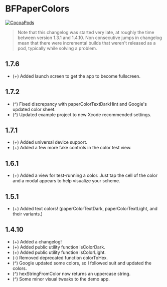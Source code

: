 BFPaperColors
=============
[![CocoaPods](https://img.shields.io/cocoapods/v/UIColor+BFPaperColors.svg?style=flat)](https://github.com/bfeher/BFPaperColors)

> Note that this changelog was started very late, at roughly the time between version 1.3.1 and 1.4.10. Non consecutive jumps in changelog mean that there were incremental builds that weren't released as a pod, typically while solving a problem.



1.7.6
---------
* (+) Added launch screen to get the app to become fullscreen.


1.7.2
---------
* (^) Fixed discrepancy with paperColorTextDarkHint and Google's updated color sheet.  
* (^) Updated example project to new Xcode recommended settings.  
 

1.7.1
---------
* (+) Added universal device support.  
* (+) Added a few more fake controls in the color test view.  


1.6.1
---------
* (+) Added a view for test-running a color. Just tap the cell of the color and a modal appears to help visualize your scheme.  
 

1.5.1
---------
* (+) Added text colors! (paperColorTextDark, paperColorTextLight, and their variants.)  


1.4.10
---------
* (+) Added a changelog!
* (+) Added public utility function isColorDark.  
* (+) Added public utility function isColorLight.  
* (-) Removed deprecated function colorToHex.  
* (^) Google updated some colors, so I followed suit and updated the colors.  
* (^) hexStringFromColor now returns an uppercase string.  
* (^) Some minor visual tweaks to the demo app.  
